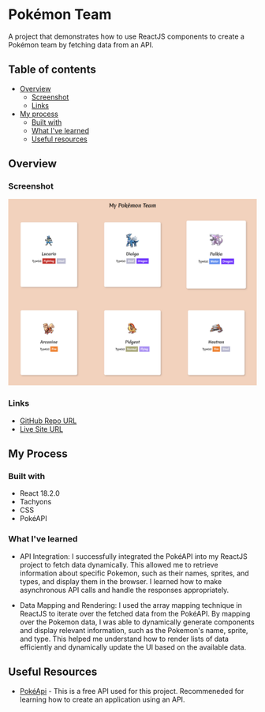 # Pokémon Team

A project that demonstrates how to use ReactJS components to create a Pokémon team by fetching data from an API.

## Table of contents
- [Overview](#overview)
  - [Screenshot](#screenshot)
  - [Links](#links)
- [My process](#my-process)
  - [Built with](#built-with)
  - [What I've learned](#what-i-learned)
  - [Useful resources](#useful-resources)
## Overview
### Screenshot

![Pokémon Team Screenshot](https://github.com/adrvnc/my-pokemon-team/blob/gh-pages/my-pokemon-team.png)
### Links

- [GitHub Repo URL](https://github.com/adrvnc/my-pokemon-team)
- [Live Site URL](https://adrvnc.github.io/my-pokemon-team/)
## My Process
### Built with 

- React 18.2.0
- Tachyons  
- CSS 
- PokéAPI 
### What I've learned 

- API Integration: I successfully integrated the PokéAPI into my ReactJS project to fetch data dynamically. This allowed me to retrieve information about specific Pokemon, such as their names, sprites, and types, and display them in the browser. I learned how to make asynchronous API calls and handle the responses appropriately.

- Data Mapping and Rendering: I used the array mapping technique in ReactJS to iterate over the fetched data from the PokéAPI. By mapping over the Pokemon data, I was able to dynamically generate components and display relevant information, such as the Pokemon's name, sprite, and type. This helped me understand how to render lists of data efficiently and dynamically update the UI based on the available data.
## Useful Resources 
- [PokéApi](https://pokeapi.co/) - This is a free API used for this project. Recommeneded for learning how to create an application using an API.  


